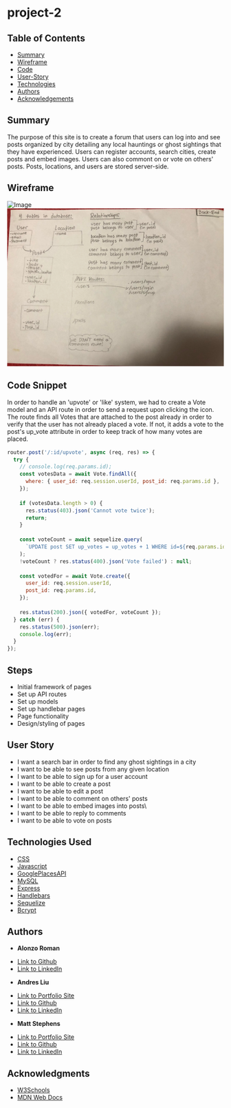 # project-2

## Table of Contents

- [Summary](#Summary)
- [Wireframe](#Wireframe)
- [Code](#Code-Snippet)
- [User-Story](#User-Story)
- [Technologies](#Technologies)
- [Authors](#Authors)
- [Acknowledgements](#Acknowledgements)

## Summary

The purpose of this site is to create a forum that users can log into and see posts organized by city detailing any local hauntings or ghost sightings that they have experienced. Users can register accounts, search cities, create posts and embed images. Users can also commont on or vote on others' posts. Posts, locations, and users are stored server-side.

## Wireframe

![Image](./assets/development/frontend_wireframe.jpg)
![Image](./assets/development/backend_wireframe.jpeg)

## Code Snippet

In order to handle an 'upvote' or 'like' system, we had to create a Vote model and an API route in order to send a request upon clicking the icon. The route finds all Votes that are attached to the post already in order to verify that the user has not already placed a vote. If not, it adds a vote to the post's up_vote attribute in order to keep track of how many votes are placed.

```Javascript
router.post('/:id/upvote', async (req, res) => {
  try {
    // console.log(req.params.id);
    const votesData = await Vote.findAll({
      where: { user_id: req.session.userId, post_id: req.params.id },
    });

    if (votesData.length > 0) {
      res.status(403).json('Cannot vote twice');
      return;
    }

    const voteCount = await sequelize.query(
      `UPDATE post SET up_votes = up_votes + 1 WHERE id=${req.params.id}`
    );
    !voteCount ? res.status(400).json('Vote failed') : null;

    const votedFor = await Vote.create({
      user_id: req.session.userId,
      post_id: req.params.id,
    });

    res.status(200).json({ votedFor, voteCount });
  } catch (err) {
    res.status(500).json(err);
    console.log(err);
  }
});
```

## Steps

- Initial framework of pages
- Set up API routes
- Set up models
- Set up handlebar pages
- Page functionality
- Design/styling of pages

## User Story

- I want a search bar in order to find any ghost sightings in a city
- I want to be able to see posts from any given location
- I want to be able to sign up for a user account
- I want to be able to create a post
- I want to be able to edit a post
- I want to be able to comment on others' posts
- I want to be able to embed images into posts\
- I want to be able to reply to comments
- I want to be able to vote on posts

## Technologies Used

- [CSS](https://developer.mozilla.org/en-US/docs/Web/CSS)
- [Javascript](https://developer.mozilla.org/en-US/docs/Web/JavaScript)
- [GooglePlacesAPI](https://developers.google.com/places)
- [MySQL](https://dev.mysql.com/doc/)
- [Express](https://expressjs.com/)
- [Handlebars](https://handlebarsjs.com/)
- [Sequelize](https://sequelize.org/)
- [Bcrypt](https://www.npmjs.com/package/bcrypt)

## Authors

- **Alonzo Roman**

* [Link to Github](https://github.com/alonzofroman)
* [Link to LinkedIn](https://www.linkedin.com/)

- **Andres Liu**

* [Link to Portfolio Site](#)
* [Link to Github]()
* [Link to LinkedIn]()

- **Matt Stephens**

* [Link to Portfolio Site](https://mstephen19.github.io)
* [Link to Github](https://github.com/mstephen19)
* [Link to LinkedIn](https://www.linkedin.com/in/mstephen19/)

## Acknowledgments

- [W3Schools](https://www.w3schools.com/)
- [MDN Web Docs](https://developer.mozilla.org/en-US/)
